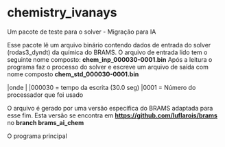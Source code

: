 # chemistry_ivanays
Um pacote de teste para o solver - Migração para IA

Esse pacote lê um arquivo binário contendo dados de entrada do solver (rodas3_dyndt) da química do BRAMS.
O arquivo de entrada lido tem o seguinte nome composto:
**chem_inp_000030-0001.bin**
Após a leitura o programa faz o processo do solver e escreve um arquivo de saída com nome composto
**chem_std_000030-0001.bin**

|onde
|
|000030 = tempo da escrita (30.0 seg)
|0001 = Número do processador que foi usado

O arquivo é gerado por uma versão específica do BRAMS adaptada para esse fim. Esta versão se encontra em 
**https://github.com/luflarois/brams** no **branch brams_ai_chem**

O programa principal 


